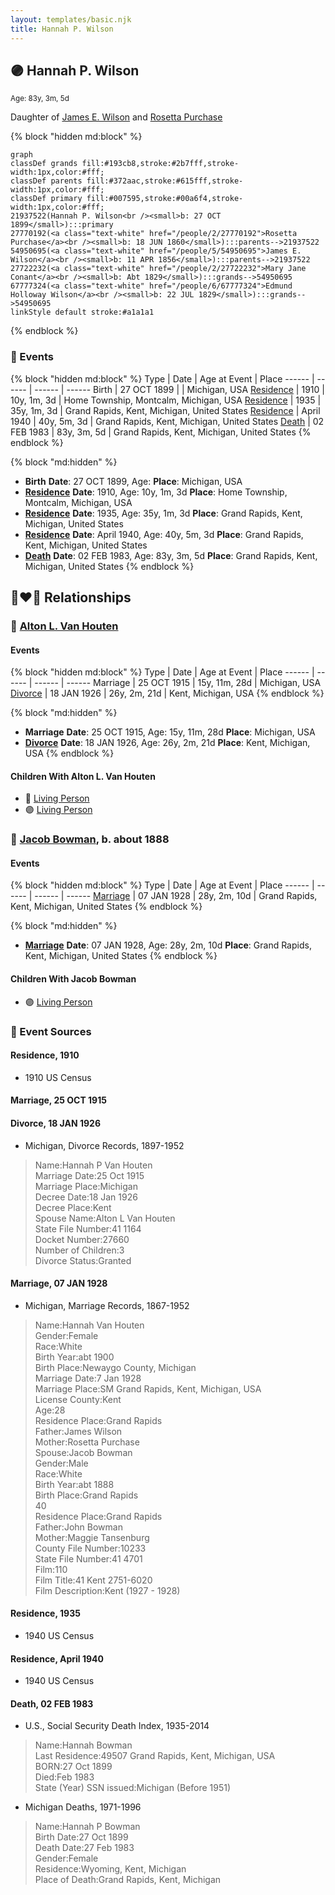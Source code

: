```yaml
---
layout: templates/basic.njk
title: Hannah P. Wilson
---
```

## 🟣 Hannah P. Wilson
<small>Age: 83y, 3m, 5d</small>

Daughter of [James E. Wilson](/people/5/54950695) and [Rosetta Purchase](/people/2/27770192)

{% block "hidden md:block" %}
```mermaid
graph
classDef grands fill:#193cb8,stroke:#2b7fff,stroke-width:1px,color:#fff;
classDef parents fill:#372aac,stroke:#615fff,stroke-width:1px,color:#fff;
classDef primary fill:#007595,stroke:#00a6f4,stroke-width:1px,color:#fff;
21937522(Hannah P. Wilson<br /><small>b: 27 OCT 1899</small>):::primary
27770192(<a class="text-white" href="/people/2/27770192">Rosetta Purchase</a><br /><small>b: 18 JUN 1860</small>):::parents-->21937522
54950695(<a class="text-white" href="/people/5/54950695">James E. Wilson</a><br /><small>b: 11 APR 1856</small>):::parents-->21937522
27722232(<a class="text-white" href="/people/2/27722232">Mary Jane Conant</a><br /><small>b: Abt 1829</small>):::grands-->54950695
67777324(<a class="text-white" href="/people/6/67777324">Edmund Holloway Wilson</a><br /><small>b: 22 JUL 1829</small>):::grands-->54950695
linkStyle default stroke:#a1a1a1
```
{% endblock %}

### 📆 Events

{% block "hidden md:block" %}
Type | Date | Age at Event | Place
------ | ------ | ------ | ------
Birth | 27 OCT 1899 |  | Michigan, USA
[Residence](#event-event-0) | 1910 | 10y, 1m, 3d | Home Township, Montcalm, Michigan, USA
[Residence](#event-event-1) | 1935 | 35y, 1m, 3d | Grand Rapids, Kent, Michigan, United States
[Residence](#event-event-2) | April 1940 | 40y, 5m, 3d | Grand Rapids, Kent, Michigan, United States
[Death](#event-event-6) | 02 FEB 1983 | 83y, 3m, 5d | Grand Rapids, Kent, Michigan, United States
{% endblock %}

{% block "md:hidden" %}
- **Birth**
**Date**: 27 OCT 1899, Age:
**Place**: Michigan, USA
- **[Residence](#event-event-0)**
**Date**: 1910, Age: 10y, 1m, 3d
**Place**: Home Township, Montcalm, Michigan, USA
- **[Residence](#event-event-1)**
**Date**: 1935, Age: 35y, 1m, 3d
**Place**: Grand Rapids, Kent, Michigan, United States
- **[Residence](#event-event-2)**
**Date**: April 1940, Age: 40y, 5m, 3d
**Place**: Grand Rapids, Kent, Michigan, United States
- **[Death](#event-event-6)**
**Date**: 02 FEB 1983, Age: 83y, 3m, 5d
**Place**: Grand Rapids, Kent, Michigan, United States
{% endblock %}

## 👩‍❤️‍👨 Relationships

### 🔵 [Alton L. Van Houten](/people/5/51690460)

#### Events

{% block "hidden md:block" %}
Type | Date | Age at Event | Place
------ | ------ | ------ | ------
Marriage | 25 OCT 1915 | 15y, 11m, 28d | Michigan, USA
[Divorce](#event-family-0-event-1) | 18 JAN 1926 | 26y, 2m, 21d | Kent, Michigan, USA
{% endblock %}

{% block "md:hidden" %}
- **Marriage**
**Date**: 25 OCT 1915, Age: 15y, 11m, 28d
**Place**: Michigan, USA
- **[Divorce](#event-family-0-event-1)**
**Date**: 18 JAN 1926, Age: 26y, 2m, 21d
**Place**: Kent, Michigan, USA
{% endblock %}

#### Children With Alton L. Van Houten
* 🔵 [Living Person](/people/1/166256)
* 🟣 [Living Person](/people/7/71073164)
### 🔵 [Jacob Bowman](/people/6/67867260), b. about 1888

#### Events

{% block "hidden md:block" %}
Type | Date | Age at Event | Place
------ | ------ | ------ | ------
[Marriage](#event-family-1-event-0) | 07 JAN 1928 | 28y, 2m, 10d | Grand Rapids, Kent, Michigan, United States
{% endblock %}

{% block "md:hidden" %}
- **[Marriage](#event-family-1-event-0)**
**Date**: 07 JAN 1928, Age: 28y, 2m, 10d
**Place**: Grand Rapids, Kent, Michigan, United States
{% endblock %}

#### Children With Jacob Bowman
* 🟣 [Living Person](/people/3/33717196)
### 📰 Event Sources

#### <a id="event-event-0"></a> Residence, 1910
* 1910 US Census

#### <a id="event-family-0-event-0"></a> Marriage, 25 OCT 1915

#### <a id="event-family-0-event-1"></a> Divorce, 18 JAN 1926
* Michigan, Divorce Records, 1897-1952
>   
  > Name:Hannah P Van Houten  
  > Marriage Date:25 Oct 1915  
  > Marriage Place:Michigan  
  > Decree Date:18 Jan 1926  
  > Decree Place:Kent  
  > Spouse Name:Alton L Van Houten  
  > State File Number:41 1164  
  > Docket Number:27660  
  > Number of Children:3  
  > Divorce Status:Granted

#### <a id="event-family-1-event-0"></a> Marriage, 07 JAN 1928
* Michigan, Marriage Records, 1867-1952
>   
  > Name:Hannah Van Houten  
  > Gender:Female  
  > Race:White  
  > Birth Year:abt 1900  
  > Birth Place:Newaygo County, Michigan  
  > Marriage Date:7 Jan 1928  
  > Marriage Place:SM Grand Rapids, Kent, Michigan, USA  
  > License County:Kent  
  > Age:28  
  > Residence Place:Grand Rapids  
  > Father:James Wilson  
  > Mother:Rosetta Purchase  
  > Spouse:Jacob Bowman  
  > Gender:Male  
  > Race:White  
  > Birth Year:abt 1888  
  > Birth Place:Grand Rapids  
  > 40  
  > Residence Place:Grand Rapids  
  > Father:John Bowman  
  > Mother:Maggie Tansenburg  
  > County File Number:10233  
  > State File Number:41 4701  
  > Film:110  
  > Film Title:41 Kent 2751-6020  
  > Film Description:Kent (1927 - 1928)

#### <a id="event-event-1"></a> Residence, 1935
* 1940 US Census
#### <a id="event-event-2"></a> Residence, April 1940
* 1940 US Census

#### <a id="event-event-6"></a> Death, 02 FEB 1983
* U.S., Social Security Death Index, 1935-2014
>   
  > Name:Hannah Bowman  
  > Last Residence:49507 Grand Rapids, Kent, Michigan, USA  
  > BORN:27 Oct 1899  
  > Died:Feb 1983  
  > State (Year) SSN issued:Michigan (Before 1951)
* Michigan Deaths, 1971-1996
>   
  > Name:Hannah P Bowman  
  > Birth Date:27 Oct 1899  
  > Death Date:27 Feb 1983  
  > Gender:Female  
  > Residence:Wyoming, Kent, Michigan  
  > Place of Death:Grand Rapids, Kent, Michigan
